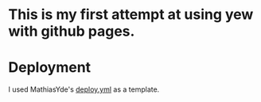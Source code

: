 # This is my first attempt at using yew with github pages.


# Deployment
I used MathiasYde's [deploy.yml](https://github.com/MathiasYde/jigsaw/blob/main/.github/workflows/deploy.yml) as a template.
